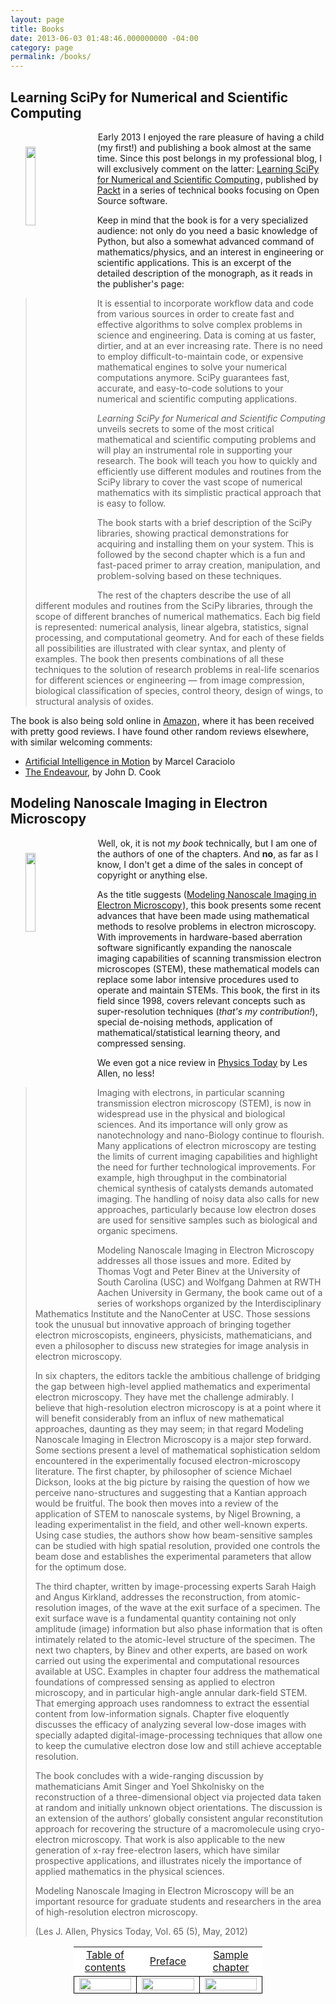 ```yaml
---
layout: page
title: Books
date: 2013-06-03 01:48:46.000000000 -04:00
category: page
permalink: /books/
---
```

## Learning SciPy for Numerical and Scientific Computing


<a href="http://www.amazon.com/gp/product/1782161627/ref=as_li_tl?ie=UTF8&camp=1789&creative=9325&creativeASIN=1782161627&linkCode=as2&tag=blancosilva-20&linkId=UBT4TZNXICJ2L47C"><img style="float:left;margin:24px;width:18%;" src="http://ws-na.amazon-adsystem.com/widgets/q?_encoding=UTF8&ASIN=1782161627&Format=_SL250_&ID=AsinImage&MarketPlace=US&ServiceVersion=20070822&WS=1&tag=blancosilva-20" ></a><img src="http://ir-na.amazon-adsystem.com/e/ir?t=blancosilva-20&l=as2&o=1&a=1782161627" width="1" height="1" border="0" alt="" style="border:none !important; margin:0px !important;" />Early 2013 I enjoyed the rare pleasure of having a child (my first!) and publishing a book almost at the same time.  Since this post belongs in my professional blog, I will exclusively comment on the latter: <a href="http://www.amazon.com/gp/product/1782161627/ref=as_li_qf_sp_asin_tl?ie=UTF8&amp;camp=1789&amp;creative=9325&amp;creativeASIN=1782161627&amp;linkCode=as2&amp;tag=blancosilva-20">Learning SciPy for Numerical and Scientific Computing</a><img src="http://www.assoc-amazon.com/e/ir?t=blancosilva-20&amp;l=as2&amp;o=1&amp;a=1782161627" width="1" height="1" border="0" alt="" style="border:none !important;margin:0!important;" />, published by <a href="http://www.packtpub.com/learning-scipy-for-numerical-and-scientific-computing/book">Packt</a> in a series of technical books focusing on Open Source software.

Keep in mind that the book is for a very specialized audience: not only do you need a basic knowledge of Python, but also a somewhat advanced command of mathematics/physics, and an interest in engineering or scientific applications.  This is an excerpt of the detailed description of the monograph, as it reads in the publisher's page:


>It is essential to incorporate workflow data and code from various sources in order to create fast and effective algorithms to solve complex problems in science and engineering. Data is coming at us faster, dirtier, and at an ever increasing rate. There is no need to employ difficult-to-maintain code, or expensive mathematical engines to solve your numerical computations anymore.  SciPy guarantees fast, accurate, and easy-to-code solutions to your numerical and scientific computing applications.
>
>
>*Learning SciPy for Numerical and Scientific Computing* unveils secrets to some of the most critical mathematical and scientific computing problems and will play an instrumental role in supporting your research. The book will teach you how to quickly and efficiently use different modules and routines from the SciPy library to cover the vast scope of numerical mathematics with its simplistic practical approach that is easy to follow.
>
>
>The book starts with a brief description of the SciPy libraries, showing practical demonstrations for acquiring and installing them on your system. This is followed by the second chapter which is a fun and fast-paced primer to array creation, manipulation, and problem-solving based on these techniques.
>
>
>The rest of the chapters describe the use of all different modules and routines from the SciPy libraries, through the scope of different branches of numerical mathematics. Each big field is represented: numerical analysis, linear algebra, statistics, signal processing, and computational geometry. And for each of these fields all possibilities are illustrated with clear syntax, and plenty of examples. The book then presents combinations of all these techniques to the solution of research problems in real-life scenarios for different sciences or engineering — from image compression, biological classification of species, control theory, design of wings, to structural analysis of oxides.

The book is also being sold online in <a href="http://www.amazon.com/gp/product/1782161627/ref=as_li_qf_sp_asin_tl?ie=UTF8&amp;camp=1789&amp;creative=9325&amp;creativeASIN=1782161627&amp;linkCode=as2&amp;tag=blancosilva-20">Amazon</a><img src="http://www.assoc-amazon.com/e/ir?t=blancosilva-20&amp;l=as2&amp;o=1&amp;a=1782161627" width="1" height="1" border="0" alt="" style="border:none !important;margin:0!important;" />, where it has been received with pretty good reviews.  I have found other random reviews elsewhere, with similar welcoming comments:

* <a href="http://aimotion.blogspot.com.br/2013/04/review-of-book-learning-scipy-for.html">Artificial Intelligence in Motion</a> by Marcel Caraciolo
* <a href="http://www.johndcook.com/blog/2013/03/29/new-introduction-to-scipy/">The Endeavour</a>, by John D. Cook

## Modeling Nanoscale Imaging in Electron Microscopy

<a href="http://www.amazon.com/gp/product/146142190X/ref=as_li_tl?ie=UTF8&camp=1789&creative=9325&creativeASIN=146142190X&linkCode=as2&tag=blancosilva-20&linkId=UQITG3F6LD4HFEQZ"><img style="float:left;margin:24px;width:18%;" src="http://ws-na.amazon-adsystem.com/widgets/q?_encoding=UTF8&ASIN=146142190X&Format=_SL250_&ID=AsinImage&MarketPlace=US&ServiceVersion=20070822&WS=1&tag=blancosilva-20" ></a><img src="http://ir-na.amazon-adsystem.com/e/ir?t=blancosilva-20&l=as2&o=1&a=146142190X" width="1" height="1" border="0" alt="" style="border:none !important; margin:0px !important;" />Well, ok, it is not <em>my book</em> technically, but I am one of the authors of one of the chapters.  And <strong>no</strong>, as far as I know, I don't get a dime of the sales in concept of copyright or anything else.

As the title suggests (<a href="http://www.amazon.com/gp/product/146142190X/ref=as_li_tf_tl?ie=UTF8&amp;camp=1789&amp;creative=9325&amp;creativeASIN=146142190X&amp;linkCode=as2&amp;tag=blancosilva-20">Modeling Nanoscale Imaging in Electron Microscopy</a><img src="assets/ir?t=blancosilva-20&amp;l=as2&amp;o=1&amp;a=146142190X" width="1" height="1" border="0" alt="" style="border:none !important;margin:0!important;" />), this book presents some recent advances that have been made using mathematical methods to resolve problems in electron microscopy. With improvements in hardware-based aberration software significantly expanding the nanoscale imaging capabilities of scanning transmission electron microscopes (STEM), these mathematical models can replace some labor intensive procedures used to operate and maintain STEMs. This book, the first in its field since 1998,   covers relevant concepts such as super-resolution techniques (<em>that's my contribution!</em>), special de-noising methods, application of mathematical/statistical learning theory, and compressed sensing.

We even got a nice review in <a href="http://www.physicstoday.org/resource/1/phtoad/v65/i5/p54_s2?bypassSSO=1">Physics Today</a> by Les Allen, no less!

>Imaging with electrons, in particular scanning transmission electron microscopy (STEM), is now in widespread use in the physical and biological sciences. And its importance will only grow as nanotechnology and nano-Biology continue to flourish. Many applications of electron microscopy are testing the limits of current imaging capabilities and highlight the need for further technological improvements. For example, high throughput in the combinatorial chemical synthesis of catalysts demands automated imaging. The handling of noisy data also calls for new approaches, particularly because low electron doses are used for sensitive samples such as biological and organic specimens.
>
>
>Modeling Nanoscale Imaging in Electron Microscopy addresses all those issues and more. Edited by Thomas Vogt and Peter Binev at the University of South Carolina (USC) and Wolfgang Dahmen at RWTH Aachen University in Germany, the book came out of a series of workshops organized by the Interdisciplinary Mathematics Institute and the NanoCenter at USC. Those sessions took the unusual but innovative approach of bringing together electron microscopists, engineers, physicists, mathematicians, and even a philosopher to discuss new strategies for image analysis in electron microscopy.
>
>
>In six chapters, the editors tackle the ambitious challenge of bridging the gap between high-level applied mathematics and experimental electron microscopy. They have met the challenge admirably. I believe that high-resolution electron microscopy is at a point where it will benefit considerably from an influx of new mathematical approaches, daunting as they may seem; in that regard Modeling Nanoscale Imaging in Electron Microscopy is a major step forward. Some sections present a level of mathematical sophistication seldom encountered in the experimentally focused electron-microscopy literature.
>The first chapter, by philosopher of science Michael Dickson, looks at the big picture by raising the question of how we perceive nano-structures and suggesting that a Kantian approach would be fruitful. The book then moves into a review of the application of STEM to nanoscale systems, by Nigel Browning, a leading experimentalist in the field, and other well-known experts. Using case studies, the authors show how beam-sensitive samples can be studied with high spatial resolution, provided one controls the beam dose and establishes the experimental parameters that allow for the optimum dose.
>
>
>The third chapter, written by image-processing experts Sarah Haigh and Angus Kirkland, addresses the reconstruction, from atomic-resolution images, of the wave at the exit surface of a specimen. The exit surface wave is a fundamental quantity containing not only amplitude (image) information but also phase information that is often intimately related to the atomic-level structure of the specimen. The next two chapters, by Binev and other experts, are based on work carried out using the experimental and computational resources available at USC. Examples in chapter four address the mathematical foundations of compressed sensing as applied to electron microscopy, and in particular high-angle annular dark-field STEM. That emerging approach uses randomness to extract the essential content from low-information signals. Chapter five eloquently discusses the efficacy of analyzing several low-dose images with specially adapted digital-image-processing techniques that allow one to keep the cumulative electron dose low and still achieve acceptable resolution.
>
>
>The book concludes with a wide-ranging discussion by mathematicians Amit Singer and Yoel Shkolnisky on the reconstruction of a three-dimensional object via projected data taken at random and initially unknown object orientations. The discussion is an extension of the authors’ globally consistent angular reconstitution approach for recovering the structure of a macromolecule using cryo-electron microscopy. That work is also applicable to the new generation of x-ray free-electron lasers, which have similar prospective applications, and illustrates nicely the importance of applied mathematics in the physical sciences.
>
>
>Modeling Nanoscale Imaging in Electron Microscopy will be an important resource for graduate students and researchers in the area of high-resolution electron microscopy.
>
>
>(Les J. Allen, Physics Today, Vol. 65 (5), May, 2012)

<table style="border:0;width:60%;background-color:white;margin-left:auto;margin-right:auto;">
<tr>
<td style="text-align:center;border:0;"><a href="https://www.dropbox.com/s/r0km64pjww3t2ad/9781461421900-t1.pdf">Table of contents</a></td>
<td style="text-align:center;border:0;"><a href="https://www.dropbox.com/s/1pht0o9phgrqxs2/9781461421900-p1.pdf">Preface</a></td>
<td style="text-align:center;border:0;"><a href="https://www.dropbox.com/s/jvls6m0u71xg9m1/9781461421900-c1.pdf">Sample chapter</a></td>
</tr>
<tr>
<td style="border:1px solid black;width:30%;text-align:center;vertical-align:middle;">
<a href="https://www.dropbox.com/s/r0km64pjww3t2ad/9781461421900-t1.pdf"><img src="http://farm9.staticflickr.com/8164/7610051032_3c31b79cd0_o_d.jpg" width="100%"></a>
</td>
<td style="border:1px solid black;width:30%;text-align:center;vertical-align:middle;">
<a href="https://www.dropbox.com/s/1pht0o9phgrqxs2/9781461421900-p1.pdf"><img src="http://farm8.staticflickr.com/7107/7610052080_8f18b01651_o_d.jpg" width="100%"></a>
</td>
<td style="border:1px solid black;width:30%;text-align:center;vertical-align:middle;">
<a href="https://www.dropbox.com/s/jvls6m0u71xg9m1/9781461421900-c1.pdf"><img src="http://farm9.staticflickr.com/8428/7610053198_a9797bc43e_o_d.jpg" width="100%"></a>
</td>
</tr>
</table>
